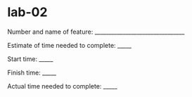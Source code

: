 # lab-02
Number and name of feature: ________________________________

Estimate of time needed to complete: _____

Start time: _____

Finish time: _____

Actual time needed to complete: _____